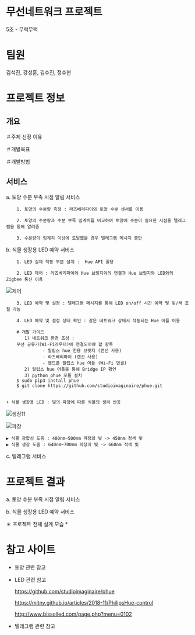 # 무선네트워크 프로젝트
5조 - 무럭무럭
# 팀원
김석진, 강성훈, 김수진, 정수현

# 프로젝트 정보
## 개요
＃주제 선정 이유
        
＃개발목표

＃개발방법


## 서비스
  
  a. 토양 수분 부족 시점 알림 서비스
  
        1. 토양의 수분량 측정 : 라즈베리파이와 토양 수분 센서를 이용
        
        2. 토양의 수분량과 수분 부족 임계치를 비교하여 토양에 수분이 필요한 시점을 텔레그램을 통해 알려줌 
        
        3. 수분량이 임계치 이상에 도달했을 경우 텔레그램 메시지 중단
  
  b. 식물 생장용 LED 예약 서비스 
        
        1. LED 실제 작동 부분 설계 :  Hue API 활용 
        
        2. LED 제어 : 라즈베리파이와 Hue 브릿지와의 연결과 Hue 브릿지와 LED와의 Zigbee 통신 이용
   
   ![제어](https://user-images.githubusercontent.com/71261685/102054760-35ae5500-3e2d-11eb-8336-d41d3c5b42a9.png)
        
        3. LED 예약 및 설정 : 텔레그램 메시지를 통해 LED on/off 시간 예약 및 빛/색 조절 가능

        4. LED 예약 및 설정 상태 확인 : 같은 네트워크 상에서 작동되는 Hue 어플 이용
        
        # 개발 가이드 
	       1) 네트워크 환경 조성 : 
   		무선 공유기(Wi-Fi라우터)에 연결되어야 할 항목
                  - 필립스 hue 전용 브릿지 (랜선 사용)
                  - 라즈베리파이 (랜선 사용)
                  - 핸드폰 필립스 hue 어플 (Wi-Fi 연결)
	       2) 필립스 hue 어플을 통해 Bridge IP 확인
	       3) python phue 모듈 설치 
		$ sudo pip3 install phue
		$ git clone https://github.com/studioimaginaire/phue.git
	
	
	+ 식물 생장용 LED : 빛의 파장에 따른 식물의 생리 반응
   
   ![생장11](https://user-images.githubusercontent.com/71261685/102054935-76a66980-3e2d-11eb-81cf-ae814975cc77.png)
   
   ![파장](https://user-images.githubusercontent.com/71261685/102054927-7312e280-3e2d-11eb-9e35-1e6f11158f43.png)
     
    ▶ 식물 광합성 도움 : 400nm~500nm 파장의 빛 -> 450nm 청색 빛 
    ▶ 식물 생장 도움 : 640nm~700nm 파장의 빛 -> 660nm 적색 빛
   
  c. 텔레그램 서비스 
# 프로젝트 결과

  a. 토양 수분 부족 시점 알림 서비스
  
  b. 식물 생장용 LED 예약 서비스
  
  ＊ 프로젝트 전체 설계 모습 *
  
# 참고 사이트   
  
  + 토양 관련 참고
  
  + LED 관련 참고
  
     https://github.com/studioimaginaire/phue

     https://mitny.github.io/articles/2018-11/PhilipsHue-control

     http://www.bissolled.com/page.php?menu=0102  
  + 텔레그램 관련 참고

